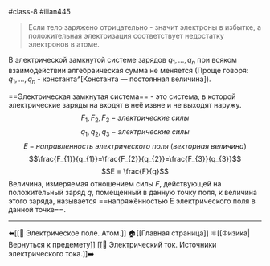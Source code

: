 #class-8 #ilian445
>Если тело заряжено отрицательно - значит электроны в избытке, а положительная электризация соответствует недостатку электронов в атоме.

В электрической замкнутой системе зарядов $q_{1}, ... , q_{n}$ при всяком взаимодействии алгебраическая сумма не меняется (Проще говоря: $q_{1}, ... , q_{n}$ - константа^[Константа — постоянная величина]).

==Электрическая замкнутая система== - это система, в которой электрические заряды на входят в неё извне и не выходят наружу.
$$F_{1}, F_{2}, F_{3} - электрические\ силы$$
$$q_{1}, q_{2}, q_{3} - электрические\ силы$$
$$E  - направленность\ электрического\ поля\ (векторная\ величина)$$
$$\frac{F_{1}}{q_{1}}=\frac{F_{2}}{q_{2}}=\frac{F_{3}}{q_{3}}$$
$$E = \frac{F}{q}$$
Величина, измеряемая отношением силы $F$, действующей на положительный заряд $q$, помещенный в данную точку поля, к величина этого заряда, называется ==напряжённостью E электрического поля в данной точке==.

---

⬅️[[📒 Электрическое поле. Атом.]] 
🏠[[Главная страница]]
⚛[[Физика|Вернуться к предемету]]
[[📒 Электрический ток. Источники электрического тока.]]➡️